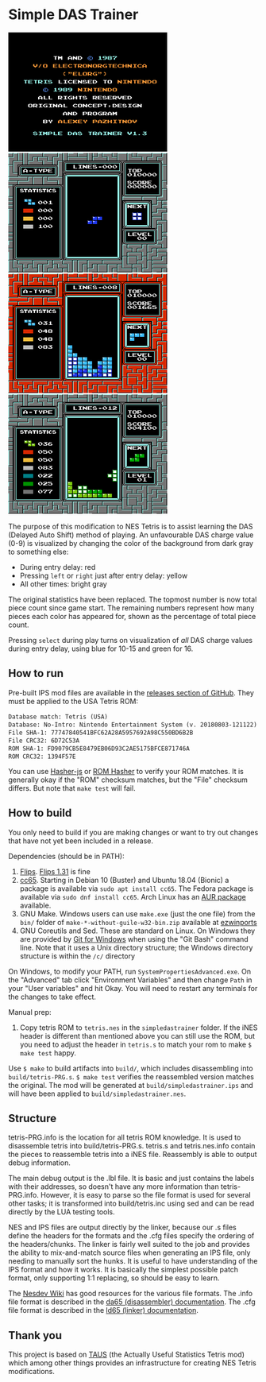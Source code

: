 # Simple DAS Trainer

[![Legal screen](media/simpledastrainer-legal-aspect.png)](media/simpledastrainer-legal-aspect.png)
[![In-game gray background](media/simpledastrainer-game-gray-aspect.png)](media/simpledastrainer-game-gray-aspect.png)
[![In-game red background](media/simpledastrainer-game-red-aspect.png)](media/simpledastrainer-game-red-aspect.png)
[![In-game select pressed](media/simpledastrainer-game-selectpressed-aspect.png)](media/simpledastrainer-game-selectpressed-aspect.png)

The purpose of this modification to NES Tetris is to assist learning the DAS (Delayed Auto Shift) method of playing. An unfavourable DAS charge value (0-9) is visualized by changing the color of the background from dark gray to something else:
* During entry delay: red
* Pressing `left` or `right` just after entry delay: yellow
* All other times: bright gray

The original statistics have been replaced. The topmost number is now total piece count since game start. The remaining numbers represent how many pieces each color has appeared for, shown as the percentage of total piece count.

Pressing `select` during play turns on visualization of *all* DAS charge values during entry delay, using blue for 10-15 and green for 16.

## How to run

Pre-built IPS mod files are available in the
[releases section of GitHub](https://github.com/rlnilsen/simpledastrainer/releases). They
must be applied to the USA Tetris ROM:

```
Database match: Tetris (USA)
Database: No-Intro: Nintendo Entertainment System (v. 20180803-121122)
File SHA-1: 77747840541BFC62A28A5957692A98C550BD6B2B
File CRC32: 6D72C53A
ROM SHA-1: FD9079CB5E8479EB06D93C2AE5175BFCE871746A
ROM CRC32: 1394F57E
```

You can use [Hasher-js](https://www.romhacking.net/hash/) or [ROM
Hasher](https://www.romhacking.net/utilities/1002/) to verify your ROM matches.
It is generally okay if the "ROM" checksum matches, but the "File" checksum
differs. But note that `make test` will fail.

## How to build

You only need to build if you are making changes or want to try out changes
that have not yet been included in a release.

Dependencies (should be in PATH):
1. [Flips](https://github.com/Alcaro/Flips). [Flips
   1.31](https://www.smwcentral.net/?p=section&a=details&id=11474) is fine
2. [cc65](https://cc65.github.io/getting-started.html). Starting in Debian 10
   (Buster) and Ubuntu 18.04 (Bionic) a package is available via
   `sudo apt install cc65`. The Fedora package is available via
   `sudo dnf install cc65`. Arch Linux has an
   [AUR package](https://aur.archlinux.org/packages/cc65/) available.
3. GNU Make. Windows users can use `make.exe` (just the one file) from the
   `bin/` folder of `make-*-without-guile-w32-bin.zip` available at
   [ezwinports](https://sourceforge.net/projects/ezwinports/files/)
4. GNU Coreutils and Sed. These are standard on Linux. On Windows they are
   provided by [Git for Windows](https://git-scm.com/download/win) when using
   the "Git Bash" command line. Note that it uses a Unix directory structure;
   the Windows directory structure is within the `/c/` directory

On Windows, to modify your PATH, run `SystemPropertiesAdvanced.exe`. On the
"Advanced" tab click "Environment Variables" and then change `Path` in your
"User variables" and hit Okay. You will need to restart any terminals for the
changes to take effect.

Manual prep:
1. Copy tetris ROM to `tetris.nes` in the `simpledastrainer` folder. If the
   iNES header is different than mentioned above you can still use the ROM,
   but you need to adjust the header in `tetris.s` to match your rom to make
   `$ make test` happy.

Use `$ make` to build artifacts into `build/`, which includes disassembling
into `build/tetris-PRG.s`. `$ make test` verifies the reassembled version
matches the original. The mod will be generated at `build/simpledastrainer.ips`
and will have been applied to `build/simpledastrainer.nes`.

## Structure

tetris-PRG.info is the location for all tetris ROM knowledge. It is used to
disassemble tetris into build/tetris-PRG.s. tetris.s and tetris.nes.info
contain the pieces to reassemble tetris into a iNES file. Reassembly is able to
output debug information.

The main debug output is the .lbl file. It is basic and just contains the
labels with their addresses, so doesn't have any more information than
tetris-PRG.info. However, it is easy to parse so the file format is used for
several other tasks; it is transformed into build/tetris.inc using sed and can
be read directly by the LUA testing tools.

NES and IPS files are output directly by the linker, because our .s files
define the headers for the formats and the .cfg files specify the ordering of
the headers/chunks. The linker is fairly well suited to the job and provides
the ability to mix-and-match source files when generating an IPS file, only
needing to manually sort the hunks. It is useful to have understanding of the
IPS format and how it works. It is basically the simplest possible patch
format, only supporting 1:1 replacing, so should be easy to learn.

The [Nesdev Wiki](https://wiki.nesdev.com/w/index.php/NES_reference_guide) has
good resources for the various file formats. The .info file format is described
in the [da65 (disassembler)
documentation](https://www.cc65.org/doc/da65-4.html). The .cfg file format is
described in the [ld65 (linker)
documentation](https://www.cc65.org/doc/ld65-5.html).

## Thank you

This project is based on [TAUS](https://github.com/ejona86/taus) (the Actually Useful Statistics Tetris mod) which among other things provides an infrastructure for creating NES Tetris modifications.
